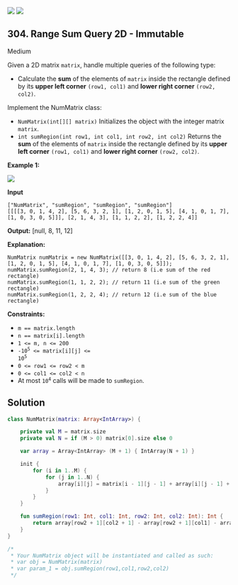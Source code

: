 [![](https://img.shields.io/github/stars/javadev/LeetCode-in-Kotlin?label=Stars&style=flat-square)](https://github.com/javadev/LeetCode-in-Kotlin)
[![](https://img.shields.io/github/forks/javadev/LeetCode-in-Kotlin?label=Fork%20me%20on%20GitHub%20&style=flat-square)](https://github.com/javadev/LeetCode-in-Kotlin/fork)

## 304\. Range Sum Query 2D - Immutable

Medium

Given a 2D matrix `matrix`, handle multiple queries of the following type:

*   Calculate the **sum** of the elements of `matrix` inside the rectangle defined by its **upper left corner** `(row1, col1)` and **lower right corner** `(row2, col2)`.

Implement the NumMatrix class:

*   `NumMatrix(int[][] matrix)` Initializes the object with the integer matrix `matrix`.
*   `int sumRegion(int row1, int col1, int row2, int col2)` Returns the **sum** of the elements of `matrix` inside the rectangle defined by its **upper left corner** `(row1, col1)` and **lower right corner** `(row2, col2)`.

**Example 1:**

![](https://assets.leetcode.com/uploads/2021/03/14/sum-grid.jpg)

**Input**

    ["NumMatrix", "sumRegion", "sumRegion", "sumRegion"]
    [[[[3, 0, 1, 4, 2], [5, 6, 3, 2, 1], [1, 2, 0, 1, 5], [4, 1, 0, 1, 7], [1, 0, 3, 0, 5]]], [2, 1, 4, 3], [1, 1, 2, 2], [1, 2, 2, 4]]

**Output:** [null, 8, 11, 12]

**Explanation:**

    NumMatrix numMatrix = new NumMatrix([[3, 0, 1, 4, 2], [5, 6, 3, 2, 1], [1, 2, 0, 1, 5], [4, 1, 0, 1, 7], [1, 0, 3, 0, 5]]);
    numMatrix.sumRegion(2, 1, 4, 3); // return 8 (i.e sum of the red rectangle)
    numMatrix.sumRegion(1, 1, 2, 2); // return 11 (i.e sum of the green rectangle)
    numMatrix.sumRegion(1, 2, 2, 4); // return 12 (i.e sum of the blue rectangle) 

**Constraints:**

*   `m == matrix.length`
*   `n == matrix[i].length`
*   `1 <= m, n <= 200`
*   <code>-10<sup>5</sup> <= matrix[i][j] <= 10<sup>5</sup></code>
*   `0 <= row1 <= row2 < m`
*   `0 <= col1 <= col2 < n`
*   At most <code>10<sup>4</sup></code> calls will be made to `sumRegion`.

## Solution

```kotlin
class NumMatrix(matrix: Array<IntArray>) {

    private val M = matrix.size
    private val N = if (M > 0) matrix[0].size else 0

    var array = Array<IntArray> (M + 1) { IntArray(N + 1) }

    init {
        for (i in 1..M) {
            for (j in 1..N) {
                array[i][j] = matrix[i - 1][j - 1] + array[i][j - 1] + array[i - 1][j] - array[i - 1][j - 1]
            }
        }
    }

    fun sumRegion(row1: Int, col1: Int, row2: Int, col2: Int): Int {
        return array[row2 + 1][col2 + 1] - array[row2 + 1][col1] - array[row1][col2 + 1] + array[row1][col1]
    }
}

/*
 * Your NumMatrix object will be instantiated and called as such:
 * var obj = NumMatrix(matrix)
 * var param_1 = obj.sumRegion(row1,col1,row2,col2)
 */
```